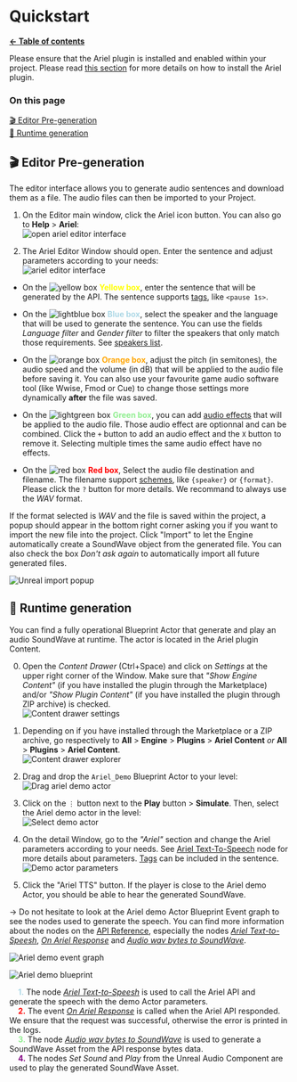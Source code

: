 # Quickstart

**[← Table of contents](/README.md)**

Please ensure that the Ariel plugin is installed and enabled within your project. Please read [this section](/doc/Setup.md#installation) for more details on how to install the Ariel plugin.

### On this page

[🎬 Editor Pre-generation](#-editor-pre-generation)<br/>
[🎤 Runtime generation](#-runtime-generation)<br/>

## 🎬 Editor Pre-generation

The editor interface allows you to generate audio sentences and download them as a file. The audio files can then be imported to your Project.

1. On the Editor main window, click the Ariel icon button. You can also go to **Help** > **Ariel**:<br/>
![open ariel editor interface](/res/open_editor.png)

2. The Ariel Editor Window should open. Enter the sentence and adjust parameters according to your needs:<br/>
![ariel editor interface](/res/ariel_editor.png)

*   On the ![yellow box](https://placehold.co/10x10/yellow/yellow) <b style="color: yellow">Yellow box</b>, enter the sentence that will be generated by the API. The sentence supports [tags](/doc/Features.md#-tags), like `<pause 1s>`.

*   On the ![lightblue box](https://placehold.co/10x10/lightblue/lightblue) <b style="color: lightblue">Blue box</b>, select the speaker and the language that will be used to generate the sentence. You can use the fields *Language filter* and *Gender filter* to filter the speakers that only match those requirements. See [speakers list](/README.md#speakers).

*   On the ![orange box](https://placehold.co/10x10/orange/orange) <b style="color: orange">Orange box</b>, adjust the pitch (in semitones), the audio speed and the volume (in dB) that will be applied to the audio file before saving it. You can also use your favourite game audio software tool (like Wwise, Fmod or Cue) to change those settings more dynamically **after** the file was saved.

*   On the ![lightgreen box](https://placehold.co/10x10/lightgreen/lightgreen) <b style="color: lightgreen">Green box</b>, you can add [audio effects](/doc/Features.md#-audio-effects) that will be applied to the audio file. Those audio effect are optionnal and can be combined. Click the `+` button to add an audio effect and the `X` button to remove it. Selecting multiple times the same audio effect have no effects.

*   On the ![red box](https://placehold.co/10x10/red/red) <b style="color: red">Red box</b>, Select the audio file destination and filename. The filename support [schemes](/doc/API.md#scheme-filename), like `{speaker}` or `{format}`. Please click the `?` button for more details. We recommand to always use the *WAV* format.

If the format selected is *WAV* and the file is saved within the project, a popup should appear in the bottom right corner asking you if you want to import the new file into the project. Click "Import" to let the Engine automatically create a SoundWave object from the generated file. You can also check the box *Don't ask again* to automatically import all future generated files.

![Unreal import popup](/res/auto_import.png)

## 🎤 Runtime generation

You can find a fully operational Blueprint Actor that generate and play an audio SoundWave at runtime. The actor is located in the Ariel plugin Content.

0. Open the *Content Drawer* (Ctrl+Space) and click on *Settings* at the upper right corner of the Window. Make sure that *"Show Engine Content"* (if you have installed the plugin through the Marketplace) and/or *"Show Plugin Content"* (if you have installed the plugin through ZIP archive) is checked.<br/>
![Content drawer settings](/res/content_drawer_settings.png)

1. Depending on if you have installed through the Marketplace or a ZIP archive, go respectively to **All** > **Engine** > **Plugins** > **Ariel Content** *or* **All** > **Plugins** > **Ariel Content**.<br/>
![Content drawer explorer](/res/ariel_demo_actor_location.png)

2. Drag and drop the `Ariel_Demo` Blueprint Actor to your level:<br/>
![Drag ariel demo actor](/res/ariel_demo_drag.png)

3. Click on the `⋮` button next to the **Play** button > **Simulate**. Then, select the Ariel demo actor in the level:<br/>
![Select demo actor](/res/select_ariel_demo.png)

4. On the detail Window, go to the *"Ariel"* section and change the Ariel parameters according to your needs. See [Ariel Text-To-Speech](/doc/API.md#ariel-text-to-speech) node for more details about parameters. [Tags](/doc/Features.md#-tags) can be included in the sentence.<br/>
![Demo actor parameters](/res/ariel_demo_editor.png)

5. Click the "Ariel TTS" button. If the player is close to the Ariel demo Actor, you should be able to hear the generated SoundWave.

→ Do not hesitate to look at the Ariel demo Actor Blueprint Event graph to see the nodes used to generate the speech. You can find more information about the nodes on the [API Reference](/doc/API.md), especially the nodes *[Ariel Text-to-Speesh](/doc/API.md#ariel-text-to-speech)*, *[On Ariel Response](/doc/API.md#on-ariel-response)* and *[Audio wav bytes to SoundWave](/doc/API.md#audio-wav-bytes-to-soundwave)*.

![Ariel demo event graph](/res/ariel_demo_event_graph.png)

![Ariel demo blueprint](/res/ariel_demo_blueprint.png)

    <b style="color: lightblue">1.</b> The node *[Ariel Text-to-Speesh](/doc/API.md#ariel-text-to-speech)* is used to call the Ariel API and generate the speech with the demo Actor parameters.<br/>
    <b style="color: red">2.</b> The event *[On Ariel Response](/doc/API.md#on-ariel-response)* is called when the Ariel API responded. We ensure that the request was successful, otherwise the error is printed in the logs.<br/>
    <b style="color: lightgreen">3.</b> The node *[Audio wav bytes to SoundWave](/doc/API.md#audio-wav-bytes-to-soundwave)* is used to generate a SoundWave Asset from the API response bytes data.<br/>
    <b style="color: purple">4.</b> The nodes *Set Sound* and *Play* from the Unreal Audio Component are used to play the generated SoundWave Asset.
